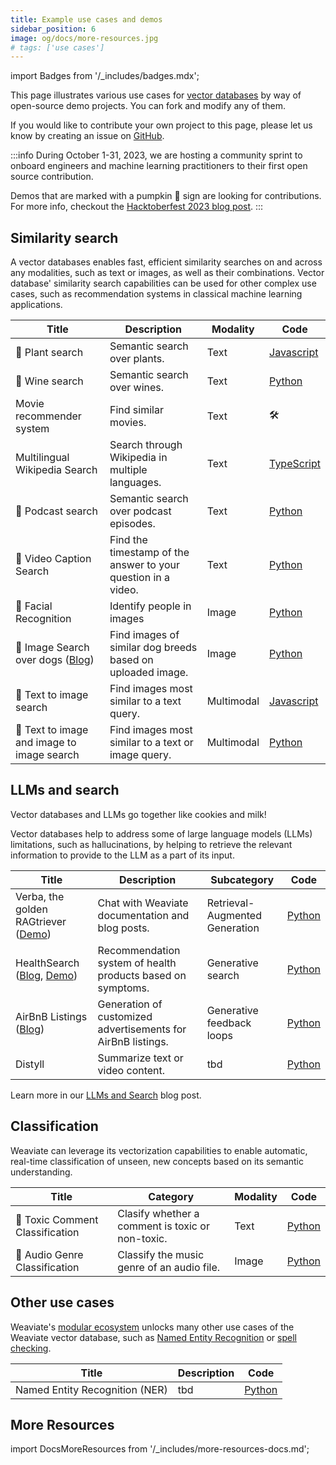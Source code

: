 ```yaml
---
title: Example use cases and demos
sidebar_position: 6
image: og/docs/more-resources.jpg
# tags: ['use cases']
---
```

import Badges from '/_includes/badges.mdx';

<Badges/>


This page illustrates various use cases for [vector databases](https://weaviate.io/blog/what-is-a-vector-database) by way of open-source demo projects. You can fork and modify any of them.

If you would like to contribute your own project to this page, please let us know by creating an issue on [GitHub](https://github.com/weaviate/weaviate-io/issues).

:::info
During October 1-31, 2023, we are hosting a community sprint to onboard engineers and machine learning practitioners to their first open source contribution.

Demos that are marked with a pumpkin 🎃 sign are looking for contributions. For more info, checkout the [Hacktoberfest 2023 blog post](https://weaviate.io/blog/hacktoberfest-2023).
:::

## Similarity search

A vector databases enables fast, efficient similarity searches on and across any modalities, such as text or images, as well as their combinations. Vector database' similarity search capabilities can be used for other complex use cases, such as recommendation systems in classical machine learning applications.

|Title | Description | Modality | Code |
| --- | --- | --- | --- |
| 🎃 Plant search | Semantic search over plants.  | Text | [Javascript](https://github.com/weaviate-tutorials/DEMO-text-search-plants) |
| 🎃 Wine search | Semantic search over wines. | Text | [Python](https://github.com/weaviate-tutorials/DEMO-text-search-wines) |
| Movie recommender system | Find similar movies. | Text | 🛠️ |
| Multilingual Wikipedia Search | Search through Wikipedia in multiple languages. | Text | [TypeScript](https://github.com/weaviate/weaviate-examples/tree/main/cohere-multilingual-wikipedia-search/frontend) |
| 🎃 Podcast search | Semantic search over podcast episodes. | Text | [Python](https://github.com/weaviate-tutorials/DEMO-semantic-search-podcast) |
| 🎃 Video Caption Search| Find the timestamp of the answer to your question in a video. | Text | [Python](https://github.com/weaviate-tutorials/DEMO-text-search-video-captions) |
| 🎃 Facial Recognition | Identify people in images | Image | [Python](https://github.com/weaviate-tutorials/DEMO-face-recognition) |
| 🎃 Image Search over dogs ([Blog](https://weaviate.io/blog/how-to-build-an-image-search-application-with-weaviate)) | Find images of similar dog breeds based on uploaded image. | Image | [Python](https://github.com/weaviate-tutorials/DEMO-image-search-dogs) |
| 🎃 Text to image search | Find images most similar to a text query. | Multimodal | [Javascript](https://github.com/weaviate-tutorials/DEMO-multimodal-text-to-image-search) |
| 🎃 Text to image and image to image search | Find images most similar to a text or image query. | Multimodal | [Python](https://github.com/weaviate-tutorials/DEMO-multimodal-search) |

## LLMs and search

Vector databases and LLMs go together like cookies and milk!

Vector databases help to address some of large language models (LLMs) limitations, such as hallucinations, by helping to retrieve the relevant information to provide to the LLM as a part of its input.

|Title | Description | Subcategory | Code |
| --- | --- | --- | --- |
| Verba, the golden RAGtriever ([Demo](https://verba.weaviate.io/)) | Chat with Weaviate documentation and blog posts. | Retrieval-Augmented Generation | [Python](https://github.com/weaviate/Verba) |
| HealthSearch ([Blog](https://weaviate.io/blog/healthsearch-demo), [Demo](https://healthsearch-frontend.onrender.com/)) | Recommendation system of health products based on symptoms. | Generative search  | [Python](https://github.com/weaviate/healthsearch-demo) |
| AirBnB Listings ([Blog](https://weaviate.io/blog/generative-feedback-loops-with-llms)) | Generation of customized advertisements for AirBnB listings. | Generative feedback loops | [Python](https://github.com/weaviate/Generative-Feedback-Loops/) |
| Distyll | Summarize text or video content. | tbd | [Python](https://github.com/databyjp/distyll) |


Learn more in our [LLMs and Search](https://weaviate.io/blog/llms-and-search) blog post.

## Classification

Weaviate can leverage its vectorization capabilities to enable automatic, real-time classification of unseen, new concepts based on its semantic understanding.

|Title | Category | Modality | Code |
| --- | --- | --- | --- |
| 🎃 Toxic Comment Classification | Clasify whether a comment is toxic or non-toxic. | Text | [Python](https://github.com/weaviate-tutorials/DEMO-classification-toxic-comment) |
| 🎃 Audio Genre Classification | Classify the music genre of an audio file. | Image | [Python](https://github.com/weaviate-tutorials/DEMO-classification-audio-genre/) |

## Other use cases

Weaviate's [modular ecosystem](https://weaviate.io/developers/weaviate/modules) unlocks many other use cases of the Weaviate vector database, such as [Named Entity Recognition](https://weaviate.io/developers/weaviate/modules/reader-generator-modules/ner-transformers) or [spell checking](https://weaviate.io/developers/weaviate/modules/other-modules/spellcheck).

|Title | Description | Code |
| --- | --- | --- |
| Named Entity Recognition (NER)| tbd |  [Python](https://github.com/weaviate/weaviate-examples/tree/main/example-with-NER-module) |

## More Resources

import DocsMoreResources from '/_includes/more-resources-docs.md';

<DocsMoreResources />
